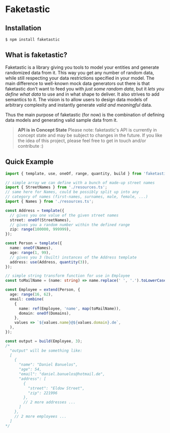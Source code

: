 # Faketastic

## Installation

`$ npm install faketastic`

## What is faketastic?

Faketastic is a library giving you tools to model your entities and generate randomized data from it. This way you get any number of random data, while still respecting your data restrictions specified in your model. The main difference to well-known mock data generators out there is that faketastic don't want to feed you with _just some random data_, but it _lets you define what data_ to use and in what shape to deliver. It also strives to add semantics to it. The vision is to allow users to design data models of arbitrary complexity and instantly generate _valid and meaningful_ data.

Thus the main purpose of faketastic (for now) is the combination of defining data models and generating valid sample data from it.

> **API is in Concept State**
> Please note: faketastic's API is currently in concept state and may be subject to changes in the future.
> If you like the idea of this project, please feel free to get in touch and/or contribute :)

## Quick Example

```ts
import { template, use, oneOf, range, quantity, build } from 'faketastic';

// simple array we can define with a bunch of made-up street names
import { StreetNames } from './resources.ts';
// same here for Names, could be possibly split up into any
// category of names (first-names, surnames, male, female, ...)
import { Names } from './resources.ts';

const Address = template({
  // gives you one value of the given street names
  street: oneOf(StreetNames),
  // gives you a random number within the defined range
  zip: range(100000, 999999),
});

const Person = template({
  name: oneOf(Names),
  age: range(1, 99),
  // gives you 3 (built) instances of the Address template
  address: use(Address, quantity(3)),
});

// simple string transform function for use in Employee
const toMailName = (name: string) => name.replace(' ', '.').toLowerCase();

const Employee = extend(Person, {
  age: range(16, 62),
  email: combine(
    {
      name: ref(Employee, 'name', map(toMailName)),
      domain: oneOf(Domains),
    },
    values => `${values.name}@${values.domain}.de`,
  ),
});

const output = build(Employee, 3);
/*
  "output" will be something like:
  [
    {
      "name": "Daniel Banuelos",
      "age": 54,
      "email": "daniel.banuelos@hotmail.de",
      "address": [
        {
          "street": "Eldow Street",
          "zip": 221996
        },
        // 2 more addresses ...
      ]
    },
    // 2 more employees ...
  ]
*/
```
